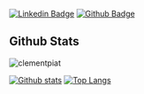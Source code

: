 <!--
**clementpiat/clementpiat** is a ✨ _special_ ✨ repository because its `README.md` (this file) appears on your GitHub profile.

Here are some ideas to get you started:

- 🔭 I’m currently working on ...
- 🌱 I’m currently learning ...
- 👯 I’m looking to collaborate on ...
- 🤔 I’m looking for help with ...
- 💬 Ask me about ...
- 📫 How to reach me: ...
- 😄 Pronouns: ...
- ⚡ Fun fact: ...
-->

[![Linkedin Badge](https://img.shields.io/badge/-clementpiat9-0072b1?style=flat&logo=Linkedin&logoColor=white&link=https://www.linkedin.com/in/clementpiat9/)](https://www.linkedin.com/in/clementpiat9/) [![Github Badge](https://img.shields.io/badge/-clementpiat-grey?style=flat&logo=github&logoColor=white&link=https://github.com/clementpiat/)](https://www.github.com/clementpiat/) 
## Github Stats 
<p align=left> <img src=https://komarev.com/ghpvc/?username=clementpiat alt=clementpiat /> </p>

[![Github stats](https://github-readme-stats.vercel.app/api?username=clementpiat&show_icons=true&include_all_commits=true)](https://github.com/clementpiat/github-readme-stats)
[![Top Langs](https://github-readme-stats.vercel.app/api/top-langs/?username=clementpiat&layout=compact&hide=jupyter%20notebook)](https://github.com/clementpiat/github-readme-stats)
